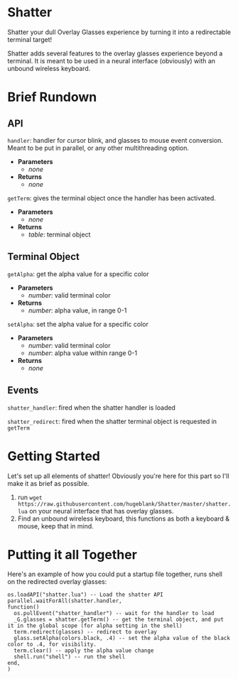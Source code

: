 # Shatter
Shatter your dull Overlay Glasses experience by turning it into a redirectable terminal target!

Shatter adds several features to the overlay glasses experience beyond a terminal. It is meant to be used in a neural interface (obviously) with an unbound wireless keyboard.

# Brief Rundown

## API
`handler`: handler for cursor blink, and glasses to mouse event conversion. Meant to be put in parallel, or any other multithreading option.
- **Parameters**
  - _none_
- **Returns**
  - _none_

`getTerm`: gives the terminal object once the handler has been activated.
- **Parameters**
  - _none_
- **Returns**
  - _table_: terminal object
  
## Terminal Object
`getAlpha`: get the alpha value for a specific color
- **Parameters**
  - _number_: valid terminal color
- **Returns**
  - _number_: alpha value, in range 0-1
  
`setAlpha`: set the alpha value for a specific color
- **Parameters**
  - _number_: valid terminal color
  - _number_: alpha value within range 0-1
- **Returns**
  - _none_

## Events
  `shatter_handler`: fired when the shatter handler is loaded
  
  `shatter_redirect`: fired when the shatter terminal object is requested in `getTerm`
  
# Getting Started
Let's set up all elements of shatter!
Obviously you're here for this part so I'll make it as brief as possible.

1. run `wget https://raw.githubusercontent.com/hugeblank/Shatter/master/shatter.lua` on your neural interface that has overlay glasses.
2. Find an unbound wireless keyboard, this functions as both a keyboard & mouse, keep that in mind.

# Putting it all Together
Here's an example of how you could put a startup file together, runs shell on the redirected overlay glasses:
```
os.loadAPI("shatter.lua") -- Load the shatter API
parallel.waitForAll(shatter.handler,
function()
  os.pullEvent("shatter_handler") -- wait for the handler to load
  _G.glasses = shatter.getTerm() -- get the terminal object, and put it in the global scope (for alpha setting in the shell)
  term.redirect(glasses) -- redirect to overlay
  glass.setAlpha(colors.black, .4) -- set the alpha value of the black color to .4, for visibility.
  term.clear() -- apply the alpha value change
  shell.run("shell") -- run the shell
end,
)
```
